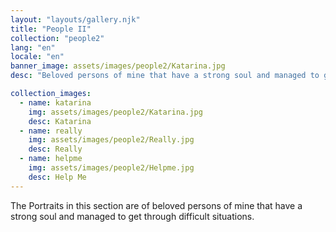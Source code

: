 ```yaml
---
layout: "layouts/gallery.njk"
title: "People II"
collection: "people2"
lang: "en"
locale: "en"
banner_image: assets/images/people2/Katarina.jpg
desc: "Beloved persons of mine that have a strong soul and managed to get through difficult situations."

collection_images:
  - name: katarina
    img: assets/images/people2/Katarina.jpg
    desc: Katarina
  - name: really
    img: assets/images/people2/Really.jpg
    desc: Really
  - name: helpme
    img: assets/images/people2/Helpme.jpg
    desc: Help Me
---
```


The Portraits in this section are of beloved persons of mine that have a strong soul and managed to get through difficult situations.
